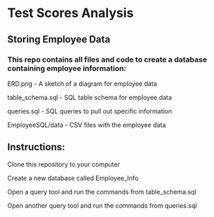 # Test Scores Analysis

## Storing Employee Data

### This repo contains all files and code to create a database containing employee information:

ERD.png - A sketch of a diagram for employee data

table_schema.sql - SQL table schema for employee data

queries.sql - SQL queries to pull out specific information

EmployeeSQL/data - CSV files with the employee data

## Instructions:

Clone this repository to your computer

Create a new database called Employee_Info

Open a query tool and run the commands from table_schema.sql

Open another query tool and run the commands from queries.sql
